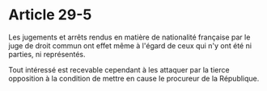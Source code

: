 # Article 29-5

Les jugements et arrêts rendus en matière de nationalité française par le juge de droit commun ont effet même à l'égard de ceux qui n'y ont été ni parties, ni représentés.

Tout intéressé est recevable cependant à les attaquer par la tierce opposition à la condition de mettre en cause le procureur de la République.

